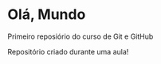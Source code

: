 # Olá, Mundo
 Primeiro reposiório do curso de Git e GitHub

 Repositório criado durante uma aula!


 

